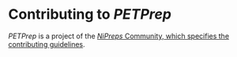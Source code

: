 # Contributing to *PETPrep*

*PETPrep* is a project of the [*NiPreps* Community, which specifies the contributing guidelines](https://www.nipreps.org/community/).
